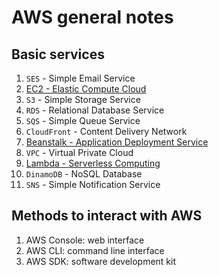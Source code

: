 # AWS general notes

## Basic services

1. `SES` - Simple Email Service
1. [EC2 - Elastic Compute Cloud](ec2.md)
1. `S3` - Simple Storage Service
1. `RDS` - Relational Database Service
1. `SQS` - Simple Queue Service
1. `CloudFront` - Content Delivery Network
1. [Beanstalk - Application Deployment Service](beanstalk.md)
1. `VPC` - Virtual Private Cloud
1. [Lambda - Serverless Computing](lambda.md)
1. `DinamoDB` - NoSQL Database
1. `SNS` - Simple Notification Service

## Methods to interact with AWS

1. AWS Console: web interface
2. AWS CLI: command line interface
3. AWS SDK: software development kit
